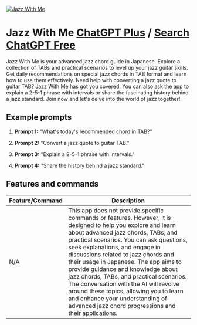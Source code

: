 
[![Jazz With Me](https://files.oaiusercontent.com/file-OgAhGcXP3mMQpeMV42tQuza3?se=2123-10-18T04%3A57%3A56Z&sp=r&sv=2021-08-06&sr=b&rscc=max-age%3D31536000%2C%20immutable&rscd=attachment%3B%20filename%3D5d70cc4e-d7c0-4dd8-bd90-ed72c5d82bbf.png&sig=uHE9BguFFlmZWxdw%2B9HNBMPgsbf2QX5iMylVy%2B3DRM4%3D)](https://chat.openai.com/g/g-a1mMYKY94-jazz-with-me)

# Jazz With Me [ChatGPT Plus](https://chat.openai.com/g/g-a1mMYKY94-jazz-with-me) / [Search ChatGPT Free](https://gptcall.net/index.html#/?search=Jazz%20With%20Me)

Jazz With Me is your advanced jazz chord guide in Japanese. Explore a collection of TABs and practical scenarios to level up your jazz guitar skills. Get daily recommendations on special jazz chords in TAB format and learn how to use them effectively. Need help with converting a jazz quote to guitar TAB? Jazz With Me has got you covered. You can also ask the app to explain a 2-5-1 phrase with intervals or share the fascinating history behind a jazz standard. Join now and let's delve into the world of jazz together!

## Example prompts

1. **Prompt 1:** "What's today's recommended chord in TAB?"

2. **Prompt 2:** "Convert a jazz quote to guitar TAB."

3. **Prompt 3:** "Explain a 2-5-1 phrase with intervals."

4. **Prompt 4:** "Share the history behind a jazz standard."


## Features and commands

| Feature/Command | Description |
| --- | --- |
| N/A | This app does not provide specific commands or features. However, it is designed to help you explore and learn about advanced jazz chords, TABs, and practical scenarios. You can ask questions, seek explanations, and engage in discussions related to jazz chords and their usage in Japanese. The app aims to provide guidance and knowledge about jazz chords, TABs, and practical scenarios. The conversation with the AI will revolve around these topics, allowing you to learn and enhance your understanding of advanced jazz chord progressions and their applications. |



